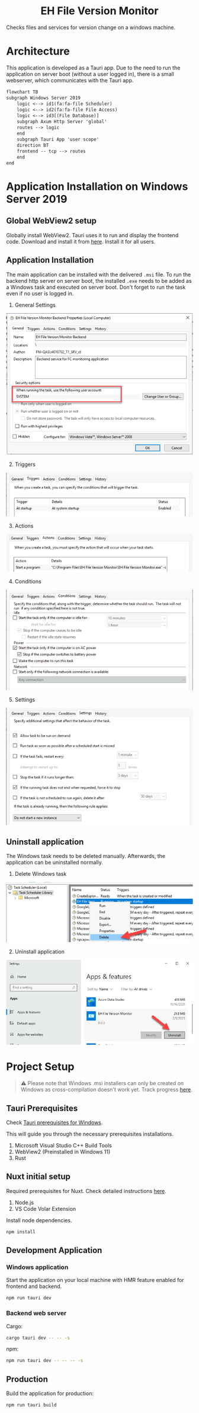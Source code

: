 <h1 align="center">EH File Version Monitor</h1>
Checks files and services for version change on a windows machine.

<br/>

# Architecture

This application is developed as a Tauri app. Due to the need to run the application on server boot (without a user logged in), there is a small webserver, which communicates with the Tauri app.

```mermaid
flowchart TB
subgraph Windows Server 2019
    logic <--> id1(fa:fa-file Scheduler)
    logic <--> id2(fa:fa-file File Access)
    logic <--> id3[(File Database)]
    subgraph Axum Http Server 'global'
    routes --> logic
    end
    subgraph Tauri App 'user scope'
    direction BT
    frontend -- tcp --> routes
    end
end
```

# Application Installation on Windows Server 2019

## Global WebView2 setup

Globally install WebView2. Tauri uses it to run and display the frontend code. Download and install it from [here](https://developer.microsoft.com/en-us/microsoft-edge/webview2/#download-section). Install it for all users.

## Application Installation

The main application can be installed with the delivered `.msi` file. To run the backend http server on server boot, the installed `.exe` needs to be added as a Windows task and executed on server boot. Don't forget to run the task even if no user is logged in.

1. General Settings

![General Settings](./docs/general-settings.png)

2. Triggers

![Triggers](./docs/triggers.png)

3. Actions

![Actions](./docs/actions.png)

4. Conditions

![Conditions](./docs/conditions.png)

5. Settings

![Settings](./docs/settings.png)


## Uninstall application

The Windows task needs to be deleted manually. Afterwards, the application can be uninstalled normally.

1. Delete Windows task

![Delete Windows task](./docs/delete-windows-task.png)

2. Uninstall application

![Uninstall Application](./docs/uninstall-application.png)

# Project Setup

> ⚠ Please note that Windows .msi installers can only be created on Windows as cross-compilation doesn't work yet. Track progress [here](https://tauri.app/v1/guides/building/cross-platform).

## Tauri Prerequisites

Check [Tauri prerequisites for Windows](https://tauri.app/v1/guides/getting-started/prerequisites#setting-up-windows).

This will guide you through the necessary prerequisites installations.

1. Microsoft Visual Studio C++ Build Tools
2. WebView2 (Preinstalled in Windows 11)
3. Rust

## Nuxt initial setup

Required prerequisites for Nuxt. Check detailed instructions [here](https://v3.nuxtjs.org/getting-started/installation#prerequisites).

1. Node.js
2. VS Code Volar Extension

Install node dependencies.

```bash
npm install
```

## Development Application

### Windows application
Start the application on your local machine with HMR feature enabled for frontend and backend.

```bash
npm run tauri dev
```

### Backend web server

Cargo:
```bash
cargo tauri dev -- -- -s
```
npm:
```bash
npm run tauri dev -- -- -- -s
```

## Production

Build the application for production:

```bash
npm run tauri build
```
